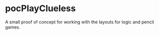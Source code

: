 # pocPlayClueless
A small proof of concept for working with the layouts for logic and pencil games.
